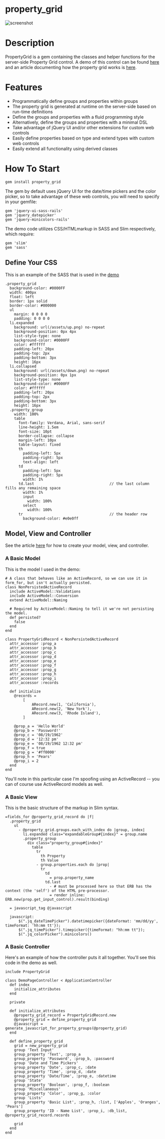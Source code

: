 property_grid
=============

![screenshot](http://www.codeproject.com/KB/user-controls/685326/screenshot.png)

# Description

PropertyGrid is a gem containing the classes and helper functions for the server-side Property Grid control.
A demo of this control can be found [here](https://github.com/cliftonm/property_grid_demo) and an article documenting
how the property grid works is [here](http://www.codeproject.com/Articles/685326/A-PropertyGrid-implemented-in-Ruby-on-Rails).

# Features

* Programmatically define groups and properties within groups
* The property grid is generated at runtime on the server-side based on run-time definitions
* Define the groups and properties with a fluid programming style
* Alternatively, define the groups and properties with a minimal DSL
* Take advantage of jQuery UI and/or other extensions for custom web controls
* Easily define properties based on type and extend types with custom web controls
* Easily extend all functionality using derived classes

# How To Start

```
gem install property_grid
```

The gem by default uses jQuery UI for the date/time pickers and the color picker, so to take advantage of these
web controls, you will need to specify in your gemfile:

```
gem 'jquery-ui-sass-rails'
gem 'jquery_datepicker'
gem 'jquery-minicolors-rails'
```

The demo code utilizes CSS/HTMLmarkup in SASS and Slim respectively, which require:

```
gem 'slim'
gem 'sass'
```

## Define Your CSS

This is an example of the SASS that is used in the [demo](https://github.com/cliftonm/property_grid_demo)

```
.property_grid
  background-color: #0000FF
  width: 400px
  float: left
  border: 1px solid
  border-color: #000000
  ul
    margin: 0 0 0 0
    padding: 0 0 0 0
  li.expanded
    background: url(/assets/up.png) no-repeat
    background-position: 0px 4px
    list-style-type: none
    background-color: #0000FF
    color: #ffffff
    padding-left: 20px
    padding-top: 2px
    padding-bottom: 3px
    height: 16px
  li.collapsed
    background: url(/assets/down.png) no-repeat
    background-position: 0px 1px
    list-style-type: none
    background-color: #0000FF
    color: #ffffff
    padding-left: 20px
    padding-top: 2px
    padding-bottom: 3px
    height: 16px
  .property_group
    width: 100%
    table
      font-family: Verdana, Arial, sans-serif
      line-height: 1.5em
      font-size: 10pt
      border-collapse: collapse
      margin-left: 10px
      table-layout: fixed
      th
        padding-left: 5px
        padding-right: 5px
        text-align: left
      td
        padding-left: 5px
        padding-right: 5px
        width: 1%
      td.last                                  // the last column fills any remaining space
        width: 1%
        input
          width: 100%
        select
          width: 100%
      tr                                       // the header row
        background-color: #e0e0ff
```

## Model, View and Controller

See the article [here](http://www.codeproject.com/Articles/685326/A-PropertyGrid-implemented-in-Ruby-on-Rails) for
how to create your model, view, and controller.

### A Basic Model

This is the model I used in the demo:

```
# A class that behaves like an ActiveRecord, so we can use it in form_for, but isn't actually persisted.
class NonPersistedActiveRecord
  include ActiveModel::Validations
  include ActiveModel::Conversion
  extend ActiveModel::Naming

  # Required by ActiveModel::Naming to tell it we're not persisting the model.
  def persisted?
    false
  end
end

class PropertyGridRecord < NonPersistedActiveRecord
  attr_accessor :prop_a
  attr_accessor :prop_b
  attr_accessor :prop_c
  attr_accessor :prop_d
  attr_accessor :prop_e
  attr_accessor :prop_f
  attr_accessor :prop_g
  attr_accessor :prop_h
  attr_accessor :prop_i
  attr_accessor :records

  def initialize
    @records =
        [
            ARecord.new(1, 'California'),
            ARecord.new(2, 'New York'),
            ARecord.new(3, 'Rhode Island'),
        ]

    @prop_a = 'Hello World'
    @prop_b = 'Password!'
    @prop_c = '08/19/1962'
    @prop_d = '12:32 pm'
    @prop_e = '08/19/1962 12:32 pm'
    @prop_f = true
    @prop_g = '#ff0000'
    @prop_h = 'Pears'
    @prop_i = 2
  end
end
```
You'll note in this particular case I'm spoofing using an ActiveRecord -- you can of course
use ActiveRecord models as well.

### A Basic View

This is the basic structure of the markup in Slim syntax.

```
=fields_for @property_grid_record do |f|
  .property_grid
    ul
      - @property_grid.groups.each_with_index do |group, index|
        li.expanded class="expandableGroup#{index}" = group.name
        .property_group
          div class="property_group#{index}"
            table
              tr
                th Property
                th Value
              - group.properties.each do |prop|
                tr
                  td
                    = prop.property_name
                  td.last
                    - # must be processed here so that ERB has the context (the 'self') of the HTML pre-processor.
                    = render inline: ERB.new(prop.get_input_control).result(binding)

  = javascript_tag @javascript

  javascript:
      $(".jq_dateTimePicker").datetimepicker({dateFormat: 'mm/dd/yy', timeFormat: 'hh:mm tt'});
      $(".jq_timePicker").timepicker({timeFormat: "hh:mm tt"});
      $(".jq_colorPicker").minicolors()
```

### A Basic Controller

Here's an example of how the controller puts it all together.  You'll see this code in the demo as well.

```
include PropertyGrid

class DemoPageController < ApplicationController
  def index
    initialize_attributes
  end

  private

  def initialize_attributes
    @property_grid_record = PropertyGridRecord.new
    @property_grid = define_property_grid
    @javascript = generate_javascript_for_property_groups(@property_grid)
  end

  def define_property_grid
    grid = new_property_grid
    group 'Text Input'
    group_property 'Text', :prop_a
    group_property 'Password', :prop_b, :password
    group 'Date and Time Pickers'
    group_property 'Date', :prop_c, :date
    group_property 'Time', :prop_d, :date
    group_property 'Date/Time', :prop_e, :datetime
    group 'State'
    group_property 'Boolean', :prop_f, :boolean
    group 'Miscellaneous'
    group_property 'Color', :prop_g, :color
    group 'Lists'
    group_property 'Basic List', :prop_h, :list, ['Apples', 'Oranges', 'Pears']
    group_property 'ID - Name List', :prop_i, :db_list, @property_grid_record.records

    grid
  end
end
```


